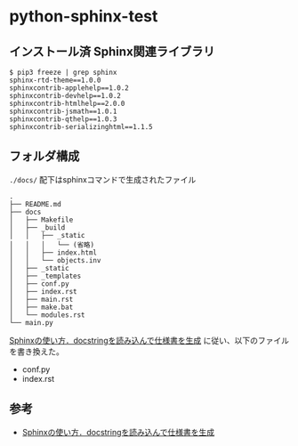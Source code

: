 # python-sphinx-test

## インストール済 Sphinx関連ライブラリ

```
$ pip3 freeze | grep sphinx
sphinx-rtd-theme==1.0.0
sphinxcontrib-applehelp==1.0.2
sphinxcontrib-devhelp==1.0.2
sphinxcontrib-htmlhelp==2.0.0
sphinxcontrib-jsmath==1.0.1
sphinxcontrib-qthelp==1.0.3
sphinxcontrib-serializinghtml==1.1.5
```

## フォルダ構成

```./docs/``` 配下はsphinxコマンドで生成されたファイル

```
.
├── README.md
├── docs
│   ├── Makefile
│   ├── _build
│   │   ├── _static
│   │   │   └── (省略)
│   │   ├── index.html
│   │   └── objects.inv
│   ├── _static
│   ├── _templates
│   ├── conf.py
│   ├── index.rst
│   ├── main.rst
│   ├── make.bat
│   └── modules.rst
└── main.py
```

[Sphinxの使い方．docstringを読み込んで仕様書を生成](https://qiita.com/futakuchi0117/items/4d3997c1ca1323259844) に従い、以下のファイルを書き換えた。

* conf.py
* index.rst



## 参考

* [Sphinxの使い方．docstringを読み込んで仕様書を生成](https://qiita.com/futakuchi0117/items/4d3997c1ca1323259844)
